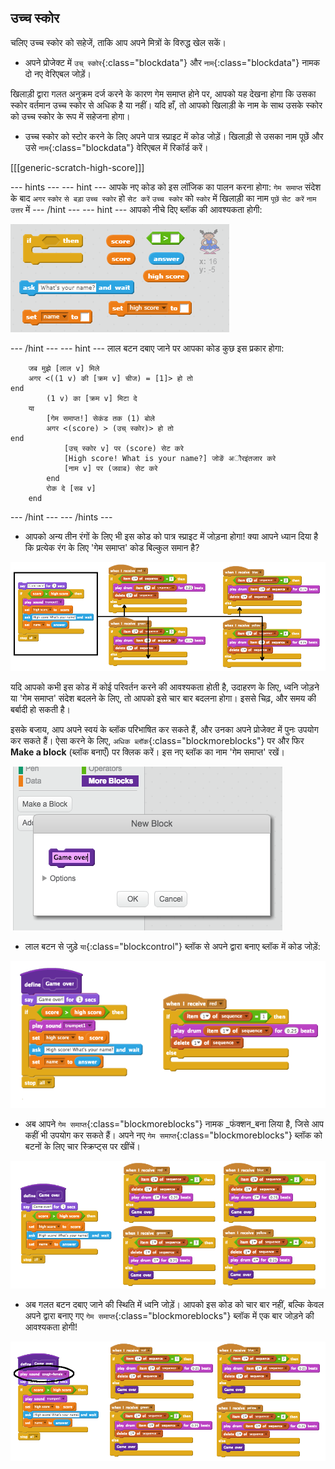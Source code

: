 ## उच्च स्कोर

चलिए उच्च स्कोर को सहेजें, ताकि आप अपने मित्रों के विरुद्ध खेल सकें।

+ अपने प्रोजेक्ट में `उच् स्कोर`{:class="blockdata"} और `नाम`{:class="blockdata"} नामक दो नए वेरिएबल जोड़ें।

खिलाड़ी द्वारा गलत अनुक्रम दर्ज करने के कारण गेम समाप्त होने पर, आपको यह देखना होगा कि उसका स्कोर वर्तमान उच्च स्कोर से अधिक है या नहीं।  यदि हाँ, तो आपको खिलाड़ी के नाम के साथ उसके स्कोर को उच्च स्कोर के रूप में सहेजना होगा।

+ उच्च स्कोर को स्टोर करने के लिए अपने पात्र स्प्राइट में कोड जोड़ें। खिलाड़ी से उसका नाम पूछें और उसे `नाम`{:class="blockdata"} वेरिएबल में रिकॉर्ड करें।

[[[generic-scratch-high-score]]]

--- hints ---
--- hint ---
आपके नए कोड को इस लॉजिक का पालन करना होगा:
`गेम समाप्त` संदेश के बाद
`अगर` `स्कोर` `से बड़ा` `उच्च स्कोर` हो
`सेट करें` `उच्च स्कोर` को `स्कोर` में
खिलाड़ी का नाम `पूछें`
`सेट करें` `नाम` `उत्तर` में
--- /hint ---
--- hint ---
आपको नीचे दिए ब्लॉक की आवश्यकता होगी:

![Hint for high score](images/hint-high-score.png)

--- /hint ---
--- hint ---
लाल बटन दबाए जाने पर आपका कोड कुछ इस प्रकार होगा:

```blocks
	जब मुझे [लाल v] मिले
	अगर <((1 v) की [क्रम v] चीज) = [1]> हो तो
end
		(1 v) का [क्रम v] मिटा दे
	या
		[गेम समाप्त!] सेकंड तक (1) बोले
		अगर <(score) > (उच् स्कोर)> हो तो
end
			[उच् स्कोर v] पर (score) सेट करे
			[High score! What is your name?] जोङें अौरइंतजार करे
			[नाम v] पर (जवाब) सेट करे
		end
		रोक दे [सब v]
	end
```
--- /hint ---
--- /hints ---

+ आपको अन्य तीन रंगों के लिए भी इस कोड को पात्र स्प्राइट में जोड़ना होगा! क्या आपने ध्यान दिया है कि प्रत्येक रंग के लिए 'गेम समाप्त' कोड बिल्कुल समान है?

![screenshot](images/colour-same.png)

यदि आपको कभी इस कोड में कोई परिवर्तन करने की आवश्यकता होती है, उदाहरण के लिए, ध्वनि जोड़ने या 'गेम समाप्त' संदेश बदलने के लिए, तो आपको इसे चार बार बदलना होगा। इससे चिढ़, और समय की बर्बादी हो सकती है।

इसके बजाय, आप अपने स्वयं के ब्लॉक परिभाषित कर सकते हैं, और उनका अपने प्रोजेक्ट में पुनः उपयोग कर सकते हैं। ऐसा करने के लिए, `अधिक ब्लॉक`{:class="blockmoreblocks"} पर और फिर **Make a block** (ब्लॉक बनाएँ) पर क्लिक करें। इस नए ब्लॉक का नाम 'गेम समाप्त' रखें।

![screenshot](images/colour-more.png)

+ लाल बटन से जुड़े `या`{:class="blockcontrol"} ब्लॉक से अपने द्वारा बनाए ब्लॉक में कोड जोड़ें:

![screenshot](images/colour-make-block.png)

+ अब आपने `गेम समाप्त`{:class="blockmoreblocks"} नामक _फंक्शन_बना लिया है, जिसे आप कहीं भी उपयोग कर सकते हैं। अपने नए `गेम समाप्त`{:class="blockmoreblocks"} ब्लॉक को बटनों के लिए चार स्क्रिप्ट्स पर खींचें।

![screenshot](images/colour-use-block.png)

+ अब गलत बटन दबाए जाने की स्थिति में ध्वनि जोड़ें। आपको इस कोड को चार बार नहीं, बल्कि केवल अपने द्वारा बनाए गए `गेम समाप्त`{:class="blockmoreblocks"} ब्लॉक में एक बार जोड़ने की आवश्यकता होगी!

![screenshot](images/colour-cough.png)
